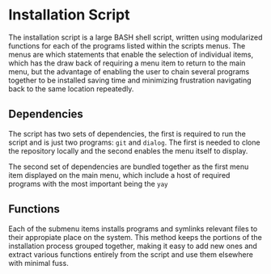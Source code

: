 # Installation Script

The installation script is a large BASH shell script, written using modularized functions for each of the programs listed within the scripts menus. The menus are which statements that enable the selection of individual items, which has the draw back of requiring a menu item to return to the main menu, but the advantage of enabling the user to chain several programs together to be installed saving time and minimizing frustration navigating back to the same location repeatedly.

## Dependencies

The script has two sets of dependencies, the first is required to run the script and is just two programs: `git` and `dialog`. The first is needed to clone the repository locally and the second enables the menu itself to display.

The second set of dependencies are bundled together as the first menu item displayed on the main menu, which include a host of required programs with the most important being the `yay`

## Functions

Each of the submenu items installs programs and symlinks relevant files to their appropiate place on the system. This method keeps the portions of the installation process grouped together, making it easy to add new ones and extract various functions entirely from the script and use them elsewhere with minimal fuss.
